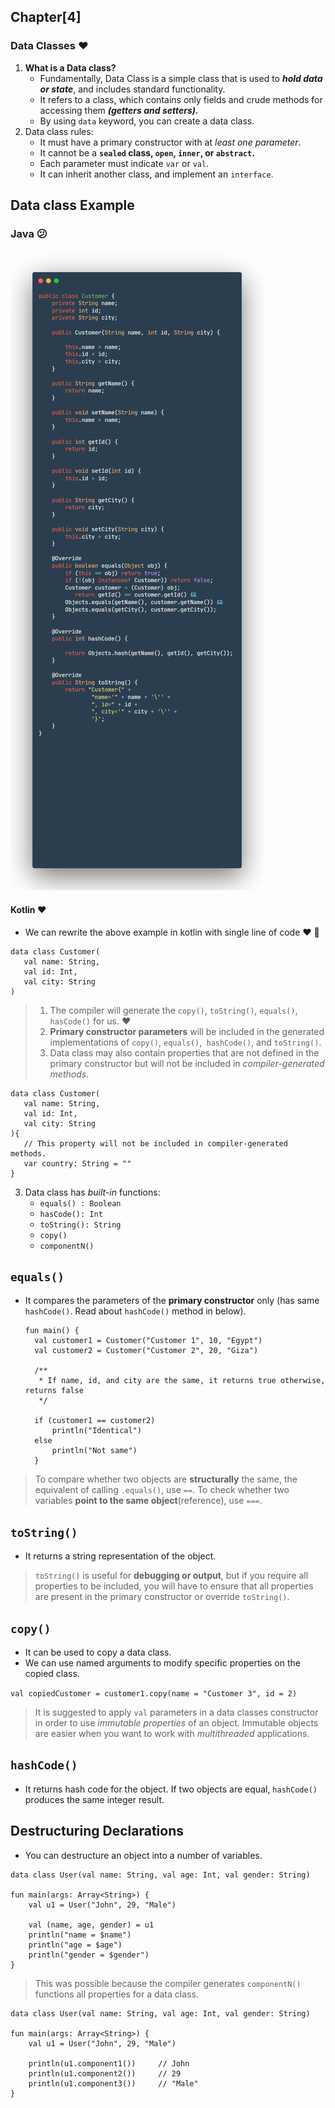 ## Chapter[4]

### Data Classes ❤️

1. **What is a Data class?**
    * Fundamentally, Data Class is a simple class that is used to _**hold data or state**_, and includes standard
      functionality.
    * It refers to a class, which contains only fields and crude methods for accessing them **_(getters and setters)._**
    * By using `data` keyword, you can create a data class.
2. Data class rules:
    * It must have a primary constructor with at _least one parameter_.
    * It cannot be a **`sealed` class, `open`, `inner`, or `abstract`.**
    * Each parameter must indicate `var` or `val`.
    * It can inherit another class, and implement an `interface`.

## Data class Example

### **Java** 😕

![data_class_in_java.png](assets/data_class_in_java.png)

#### **Kotlin** ❤️

* We can rewrite the above example in kotlin with single line of code ❤️ 🎉️

```
data class Customer(
   val name: String,
   val id: Int,
   val city: String
)
```

> 1. The compiler will generate the `copy()`, `toString()`, `equals()`, `hasCode()` for us. ❤️
> 2. **Primary constructor parameters** will be included in the generated implementations
     of `copy()`, `equals()`,` hashCode()`, and `toString()`.
> 3. Data class may also contain properties that are not defined in the primary constructor but will not be included in
     *compiler-generated methods*.

```
data class Customer(
   val name: String,
   val id: Int,
   val city: String
){
   // This property will not be included in compiler-generated methods.
   var country: String = ""
}
```

3. Data class has _built-in_ functions:
    * `equals() : Boolean`
    * `hasCode(): Int`
    * `toString(): String`
    * `copy()`
    * `componentN()`

## `equals()`

* It compares the parameters of the **primary constructor** only (has same `hashCode()`. Read about `hashCode()` method
  in below).

  ```
  fun main() {
    val customer1 = Customer("Customer 1", 10, "Egypt")
    val customer2 = Customer("Customer 2", 20, "Giza")

    /**
     * If name, id, and city are the same, it returns true otherwise, returns false
     */

    if (customer1 == customer2)
        println("Identical")
    else
        println("Not same")
    }

  ```

> To compare whether two objects are **structurally** the same, the equivalent of calling `.equals()`, use `==`. To
> check whether two variables **point to the same object**(reference), use `===`.

## `toString()`

* It returns a string representation of the object.

> `toString()` is useful for **debugging or output**, but if you require all properties to be included, you will have to
> ensure that all properties are present in the primary constructor or override `toString()`.

## `copy()`

* It can be used to copy a data class.
* We can use named arguments to modify specific properties on the copied class.

`val copiedCustomer = customer1.copy(name = "Customer 3", id = 2)`

> It is suggested to apply `val` parameters in a data classes constructor in order to use _immutable properties_ of an
> object.
> Immutable objects are easier when you want to work with _multithreaded_ applications.

## `hashCode()`

* It returns hash code for the object. If two objects are equal, `hashCode()` produces the same integer result.

## Destructuring Declarations

* You can destructure an object into a number of variables.

```
data class User(val name: String, val age: Int, val gender: String)

fun main(args: Array<String>) {
    val u1 = User("John", 29, "Male")

    val (name, age, gender) = u1
    println("name = $name")
    println("age = $age")
    println("gender = $gender")
}
```
> This was possible because the compiler generates `componentN()` functions all properties for a data class.

```
data class User(val name: String, val age: Int, val gender: String)

fun main(args: Array<String>) {
    val u1 = User("John", 29, "Male")

    println(u1.component1())     // John
    println(u1.component2())     // 29  
    println(u1.component3())     // "Male"
}
```
